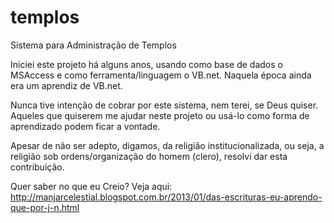 # templos
Sistema para Administração de Templos

Iniciei este projeto há alguns anos, usando como base de dados o MSAccess e como ferramenta/linguagem o VB.net. 
Naquela época ainda era um aprendiz de VB.net.

Nunca tive intenção de cobrar por este sistema, nem terei, se Deus quiser.
Aqueles que quiserem me ajudar neste projeto ou usá-lo como forma de aprendizado podem ficar a vontade.

Apesar de não ser adepto, digamos, da religião institucionalizada, ou seja, 
a religião sob ordens/organização do homem (clero), resolvi dar esta contribuição.

Quer saber no que eu Creio?
Veja aqui: http://manjarcelestial.blogspot.com.br/2013/01/das-escrituras-eu-aprendo-que-por-j-n.html
